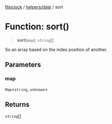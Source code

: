 [flipclock](../../../index.md) / [helpers/date](../index.md) / sort

# Function: sort()

> **sort**(`map`): `string`[]

So an array based on the index position of another.

## Parameters

### map

`Map`\<`string`, `unknown`\>

## Returns

`string`[]
